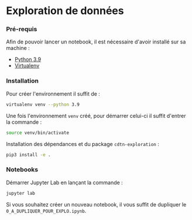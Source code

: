 # Exploration de données

### Pré-requis

Afin de pouvoir lancer un notebook, il est nécessaire d'avoir installé sur sa machine :

- [Python 3.9](https://www.python.org/downloads/)
- [Virtualenv](https://virtualenv.pypa.io/en/latest/)

### Installation

Pour créer l'environnement il suffit de :
``` bash
virtualenv venv --python 3.9
```

Une fois l'environnement ``venv`` créé, pour démarrer celui-ci il suffit d'entrer la commande :
``` bash
source venv/bin/activate
```

Installation des dépendances et du package ``cdtn-exploration`` :
``` bash
pip3 install -e .
```

### Notebooks

Démarrer Jupyter Lab en lançant la commande :
``` bash
jupyter lab
```

Si vous souhaitez créer un nouveau notebook, il vous suffit de dupliquer le ``0_A_DUPLIQUER_POUR_EXPLO.ipynb``.
